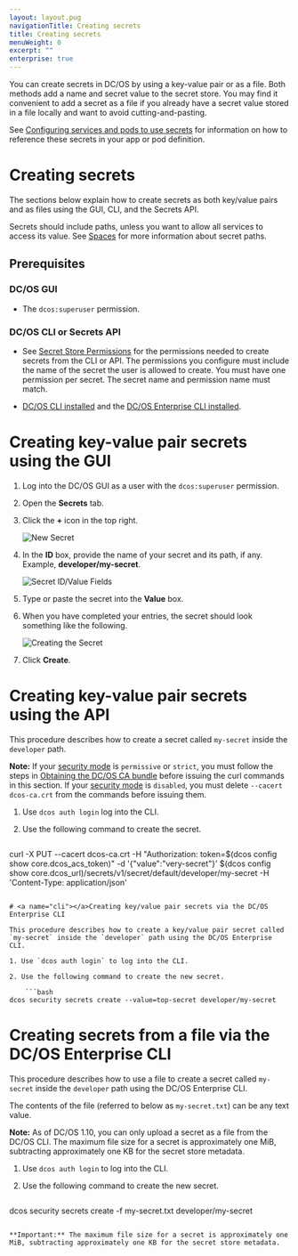 ```yaml
---
layout: layout.pug
navigationTitle: Creating secrets
title: Creating secrets
menuWeight: 0
excerpt: ""
enterprise: true
---
```

You can create secrets in DC/OS by using a key-value pair or as a file. Both methods add a name and secret value to the secret store. You may find it convenient to add a secret as a file if you already have a secret value stored in a file locally and want to avoid cutting-and-pasting.

See [Configuring services and pods to use secrets](/1.10/security/ent/secrets/use-secrets/) for information on how to reference these secrets in your app or pod definition.

# Creating secrets

The sections below explain how to create secrets as both key/value pairs and as files using the GUI, CLI, and the Secrets API.

Secrets should include paths, unless you want to allow all services to access its value. See [Spaces](/1.10/security/ent/#spaces) for more information about secret paths.

## Prerequisites

### DC/OS GUI

- The `dcos:superuser` permission.

### DC/OS CLI or Secrets API

- See [Secret Store Permissions](/1.10/security/ent/perms-reference/#secrets) for the permissions needed to create secrets from the CLI or API. The permissions you configure must include the name of the secret the user is allowed to create. You must have one permission per secret. The secret name and permission name must match.

- [DC/OS CLI installed](/1.10/cli/install/) and the [DC/OS Enterprise CLI installed](/1.10/cli/enterprise-cli/#ent-cli-install).

# <a name="ui"></a>Creating key-value pair secrets using the GUI

1. Log into the DC/OS GUI as a user with the `dcos:superuser` permission.

2. Open the **Secrets** tab.

3. Click the **+** icon in the top right.
    
    ![New Secret](/1.10/img/new-secret.png)

4. In the **ID** box, provide the name of your secret and its path, if any. Example, **developer/my-secret**.
    
    ![Secret ID/Value Fields](/1.10/img/secret-id-value.png)

5. Type or paste the secret into the **Value** box.

6. When you have completed your entries, the secret should look something like the following.
    
    ![Creating the Secret](/1.10/img/create-secret.png)

7. Click **Create**.

# <a name="api"></a>Creating key-value pair secrets using the API

This procedure describes how to create a secret called `my-secret` inside the `developer` path.

**Note:** If your [security mode](/1.10/installing/ent/custom/configuration/configuration-parameters/#security-enterprise) is `permissive` or `strict`, you must follow the steps in [Obtaining the DC/OS CA bundle](/1.10/security/ent/tls-ssl/get-cert/) before issuing the curl commands in this section. If your [security mode](/1.10/installing/ent/custom/configuration/configuration-parameters/#security-enterprise) is `disabled`, you must delete `--cacert dcos-ca.crt` from the commands before issuing them.

1. Use `dcos auth login` log into the CLI.

2. Use the following command to create the secret.
    
    ```bash
curl -X PUT --cacert dcos-ca.crt -H "Authorization: token=$(dcos config show core.dcos_acs_token)" -d '{"value":"very-secret"}' $(dcos config show core.dcos_url)/secrets/v1/secret/default/developer/my-secret -H 'Content-Type: application/json'
```

# <a name="cli"></a>Creating key/value pair secrets via the DC/OS Enterprise CLI

This procedure describes how to create a key/value pair secret called `my-secret` inside the `developer` path using the DC/OS Enterprise CLI.

1. Use `dcos auth login` to log into the CLI.

2. Use the following command to create the new secret.
    
    ```bash
dcos security secrets create --value=top-secret developer/my-secret
```

# Creating secrets from a file via the DC/OS Enterprise CLI

This procedure describes how to use a file to create a secret called `my-secret` inside the `developer` path using the DC/OS Enterprise CLI.

The contents of the file (referred to below as `my-secret.txt`) can be any text value.

**Note:** As of DC/OS 1.10, you can only upload a secret as a file from the DC/OS CLI. The maximum file size for a secret is approximately one MiB, subtracting approximately one KB for the secret store metadata.

1. Use `dcos auth login` to log into the CLI.

2. Use the following command to create the new secret.
    
    ```bash
dcos security secrets create -f my-secret.txt developer/my-secret
```

**Important:** The maximum file size for a secret is approximately one MiB, subtracting approximately one KB for the secret store metadata.